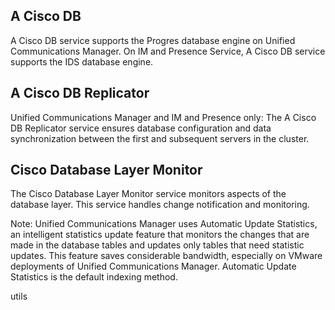 ## A Cisco DB

A Cisco DB service supports the Progres database engine on Unified Communications Manager. On IM and Presence Service, A Cisco DB service supports the IDS database engine.

## A Cisco DB Replicator

Unified Communications Manager and IM and Presence only: The A Cisco DB Replicator service ensures database configuration and data synchronization between the first and subsequent servers in the cluster.

## Cisco Database Layer Monitor

The Cisco Database Layer Monitor service monitors aspects of the database layer. This service handles change notification and monitoring.

Note: Unified Communications Manager uses Automatic Update Statistics, an intelligent statistics update feature that monitors the changes that are made in the database tables and updates only tables that need statistic updates. This feature saves considerable bandwidth, especially on VMware deployments of Unified Communications Manager. Automatic Update Statistics is the default indexing method.


utils 